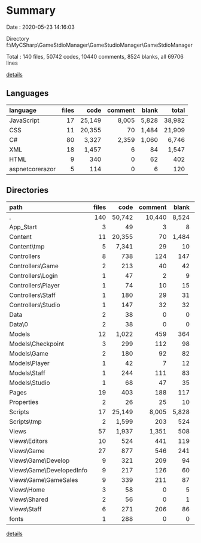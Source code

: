 # Summary

Date : 2020-05-23 14:16:03

Directory f:\MyCSharp\GameStdioManager\GameStudioManager\GameStdioManager

Total : 140 files,  50742 codes, 10440 comments, 8524 blanks, all 69706 lines

[details](details.md)

## Languages
| language | files | code | comment | blank | total |
| :--- | ---: | ---: | ---: | ---: | ---: |
| JavaScript | 17 | 25,149 | 8,005 | 5,828 | 38,982 |
| CSS | 11 | 20,355 | 70 | 1,484 | 21,909 |
| C# | 80 | 3,327 | 2,359 | 1,060 | 6,746 |
| XML | 18 | 1,457 | 6 | 84 | 1,547 |
| HTML | 9 | 340 | 0 | 62 | 402 |
| aspnetcorerazor | 5 | 114 | 0 | 6 | 120 |

## Directories
| path | files | code | comment | blank | total |
| :--- | ---: | ---: | ---: | ---: | ---: |
| . | 140 | 50,742 | 10,440 | 8,524 | 69,706 |
| App_Start | 3 | 49 | 3 | 8 | 60 |
| Content | 11 | 20,355 | 70 | 1,484 | 21,909 |
| Content\tmp | 5 | 7,341 | 29 | 10 | 7,380 |
| Controllers | 8 | 738 | 124 | 147 | 1,009 |
| Controllers\Game | 2 | 213 | 40 | 42 | 295 |
| Controllers\Login | 1 | 47 | 2 | 9 | 58 |
| Controllers\Player | 1 | 74 | 10 | 15 | 99 |
| Controllers\Staff | 1 | 180 | 29 | 31 | 240 |
| Controllers\Studio | 1 | 147 | 32 | 32 | 211 |
| Data | 2 | 38 | 0 | 0 | 38 |
| Data\0 | 2 | 38 | 0 | 0 | 38 |
| Models | 12 | 1,022 | 459 | 364 | 1,845 |
| Models\Checkpoint | 3 | 299 | 112 | 98 | 509 |
| Models\Game | 2 | 180 | 92 | 82 | 354 |
| Models\Player | 1 | 42 | 7 | 12 | 61 |
| Models\Staff | 1 | 244 | 111 | 83 | 438 |
| Models\Studio | 1 | 68 | 47 | 35 | 150 |
| Pages | 19 | 403 | 188 | 117 | 708 |
| Properties | 2 | 26 | 25 | 10 | 61 |
| Scripts | 17 | 25,149 | 8,005 | 5,828 | 38,982 |
| Scripts\tmp | 2 | 1,599 | 203 | 524 | 2,326 |
| Views | 57 | 1,937 | 1,351 | 508 | 3,796 |
| Views\Editors | 10 | 524 | 441 | 119 | 1,084 |
| Views\Game | 27 | 877 | 546 | 241 | 1,664 |
| Views\Game\Develop | 9 | 321 | 209 | 94 | 624 |
| Views\Game\DevelopedInfo | 9 | 217 | 126 | 60 | 403 |
| Views\Game\GameSales | 9 | 339 | 211 | 87 | 637 |
| Views\Home | 3 | 58 | 0 | 5 | 63 |
| Views\Shared | 2 | 56 | 0 | 1 | 57 |
| Views\Staff | 6 | 271 | 206 | 86 | 563 |
| fonts | 1 | 288 | 0 | 0 | 288 |

[details](details.md)